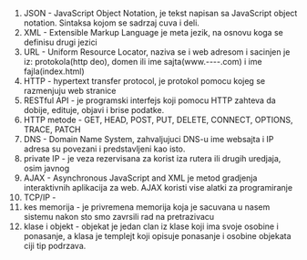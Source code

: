 01. JSON - JavaScript Object Notation, je tekst napisan sa JavaScript object notation. Sintaksa kojom se sadrzaj cuva i deli.
02. XML - Extensible Markup Language je meta jezik, na osnovu koga se  definisu drugi jezici
03. URL - Uniform Resource Locator, naziva se i web adresom i sacinjen je iz: protokola(http deo), domen ili ime sajta(www.----.com) i ime fajla(index.html)
04. HTTP - hypertext transfer protocol, je protokol pomocu kojeg se razmenjuju web stranice
05. RESTful API - je programski interfejs koji pomocu HTTP zahteva da dobije, edituje, objavi i brise podatke. 
06. HTTP metode - GET, HEAD, POST, PUT, DELETE, CONNECT, OPTIONS, TRACE, PATCH
07. DNS - Domain Name System, zahvaljujuci DNS-u ime websajta i IP adresa su povezani i predstavljeni kao isto.
08. private IP - je veza rezervisana za korist iza rutera ili drugih uredjaja, osim javnog
09. AJAX - Asynchronous JavaScript and XML je metod gradjenja interaktivnih aplikacija za web. AJAX koristi vise alatki za programiranje
10. TCP/IP - 
11. kes memorija - je privremena memorija koja je sacuvana u nasem sistemu nakon sto smo zavrsili rad na pretrazivacu
12. klase i objekt - objekat je jedan clan iz klase koji ima svoje osobine i ponasanje, a klasa je templejt koji opisuje ponasanje i osobine objekata ciji tip podrzava.